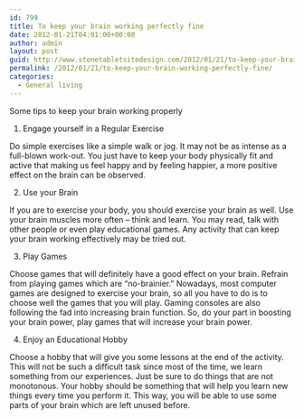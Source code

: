 ```yaml
---
id: 799
title: To keep your brain working perfectly fine
date: 2012-01-21T04:01:00+00:00
author: admin
layout: post
guid: http://www.stonetabletsitedesign.com/2012/01/21/to-keep-your-brain-working-perfectly-fine/
permalink: /2012/01/21/to-keep-your-brain-working-perfectly-fine/
categories:
  - General living
---
```

Some tips to keep your brain working properly

1. Engage yourself in a Regular Exercise

Do simple exercises like a simple walk or jog. It may not be as intense as a full-blown work-out. You just have to keep your body physically fit and active that making us feel happy and by feeling happier, a more positive effect on the brain can be observed.

2. Use your Brain 

If you are to exercise your body, you should exercise your brain as well. Use your brain muscles more often – think and learn. You may read, talk with other people or even play educational games. Any activity that can keep your brain working effectively may be tried out.

3. Play Games

Choose games that will definitely have a good effect on your brain. Refrain from playing games which are “no-brainier.” Nowadays, most computer games are designed to exercise your brain, so all you have to do is to choose well the games that you will play. Gaming consoles are also following the fad into increasing brain function. So, do your part in boosting your brain power, play games that will increase your brain power.

4. Enjoy an Educational Hobby

Choose a hobby that will give you some lessons at the end of the activity. This will not be such a difficult task since most of the time, we learn something from our experiences. Just be sure to do things that are not monotonous. Your hobby should be something that will help you learn new things every time you perform it. This way, you will be able to use some parts of your brain which are left unused before.